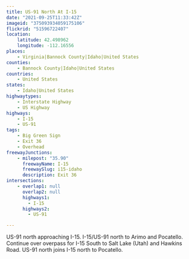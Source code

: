 ```yaml
---
title: US-91 North At I-15
date: "2021-09-25T11:33:42Z"
imageid: "375093934059175106"
flickrid: "51596722407"
location:
    latitude: 42.498962
    longitude: -112.16556
places:
    - Virginia|Bannock County|Idaho|United States
counties:
    - Bannock County|Idaho|United States
countries:
    - United States
states:
    - Idaho|United States
highwaytypes:
    - Interstate Highway
    - US Highway
highways:
    - I-15
    - US-91
tags:
    - Big Green Sign
    - Exit 36
    - Overhead
freewayJunctions:
    - milepost: "35.90"
      freewayName: I-15
      freewaySlug: i15-idaho
      description: Exit 36
intersections:
    - overlap1: null
      overlap2: null
      highways1:
        - I-15
      highways2:
        - US-91

---
```

US-91 north approaching I-15.  I-15/US-91 north to Arimo and Pocatello.  Continue over overpass for I-15 South to Salt Lake (Utah) and Hawkins Road.  US-91 north joins I-15 north to Pocatello.